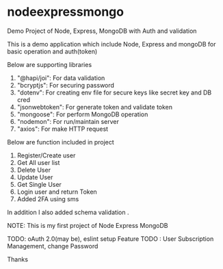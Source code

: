 # nodeexpressmongo
Demo Project of Node, Express, MongoDB with Auth and validation

This is a demo application which include Node, Express and mongoDB for basic operation and auth(token)

Below are supporting libraries
1. "@hapi/joi": For data validation
2. "bcryptjs": For securing password
3. "dotenv": For creating env file for secure keys like secret key and DB cred
4. "jsonwebtoken": For generate token and validate token
5. "mongoose": For perform MongoDB operation
6. "nodemon": For run/maintain server
7. "axios": For make HTTP request

Below are function included in project
1. Register/Create user
2. Get All user list
3. Delete User
4. Update User
5. Get Single User
6. Login user and return Token
7. Added 2FA using sms

In addition I also added schema validation .


NOTE: This is my first project of Node Express MongoDB

TODO: oAuth 2.0(may be), eslint setup
Feature TODO : User Subscription Management, change Password

Thanks
